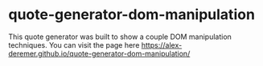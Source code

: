 # quote-generator-dom-manipulation
This quote generator was built to show a couple DOM manipulation techniques. You can visit the page here https://alex-deremer.github.io/quote-generator-dom-manipulation/
